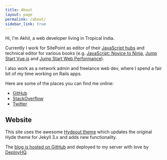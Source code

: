 ```yaml
---
title: About
layout: page
permalink: /about/
sidebar_link: true
---
```


Hi, I'm Akhil, a web developer living in Tropical India.


Currently I work for SitePoint as editor of their [JavaScript hubs](https://www.sitepoint.com/learning-hubs/) and technical editor for various books (e.g. [JavaScript: Novice to Ninja](https://www.sitepoint.com/premium/books/javascript-novice-to-ninja-2nd-edition), [Jump Start Vue.js](https://www.sitepoint.com/premium/books/jump-start-vue-js/) and [Jump Start Web Performance](https://www.sitepoint.com/premium/books/jump-start-web-performance)).

I also work as a network admin and freelance web dev, where I spend a fair bit of my time working on Rails apps.

Here are some of the places you can find me online:

- [GitHub](https://github.com/akhil-naidu)
- [StackOverflow](https://stackoverflow.com)
- [Twitter](https://twitter.com/_kanaidu)

## Website

This site uses the awesome [Hydeout theme](https://github.com/fongandrew/hydeout) which updates the original Hyde theme for Jekyll 3.x and adds new functionality.

The [blog is hosted on GitHub](https://github.com/jameshibbard/blog) and deployed to my server with love by [DeployHQ](https://www.deployhq.com/).
